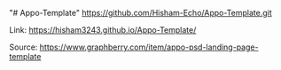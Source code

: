 "# Appo-Template"  https://github.com/Hisham-Echo/Appo-Template.git 

Link:
https://hisham3243.github.io/Appo-Template/

Source:
https://www.graphberry.com/item/appo-psd-landing-page-template
